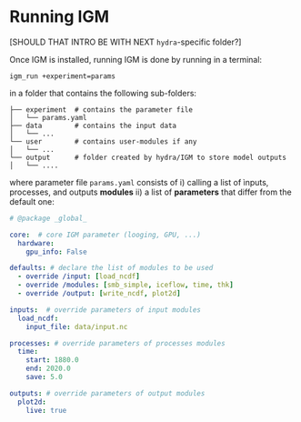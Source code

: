 # Running IGM

[SHOULD THAT INTRO BE WITH NEXT `hydra`-specific folder?]

Once IGM is installed, running IGM is done by running in a terminal:

```
igm_run +experiment=params
```

in a folder that contains the following sub-folders:

```
├── experiment  # contains the parameter file
│   └── params.yaml
├── data        # contains the input data
│   └── ...
└── user        # contains user-modules if any
│   └── ...
└── output      # folder created by hydra/IGM to store model outputs
│   └── ....
```

where parameter file `params.yaml` consists of i) calling a list of ìnputs, processes, and outputs **modules** ii) a list of **parameters** that differ from the default one:

```yaml
# @package _global_

core:  # core IGM parameter (looging, GPU, ...)
  hardware: 
    gpu_info: False

defaults: # declare the list of modules to be used
  - override /input: [load_ncdf]
  - override /modules: [smb_simple, iceflow, time, thk]
  - override /output: [write_ncdf, plot2d]

inputs:  # override parameters of input modules
  load_ncdf:
    input_file: data/input.nc

processes: # override parameters of processes modules
  time:
    start: 1880.0
    end: 2020.0
    save: 5.0 

outputs: # override parameters of output modules
  plot2d:
    live: true
```